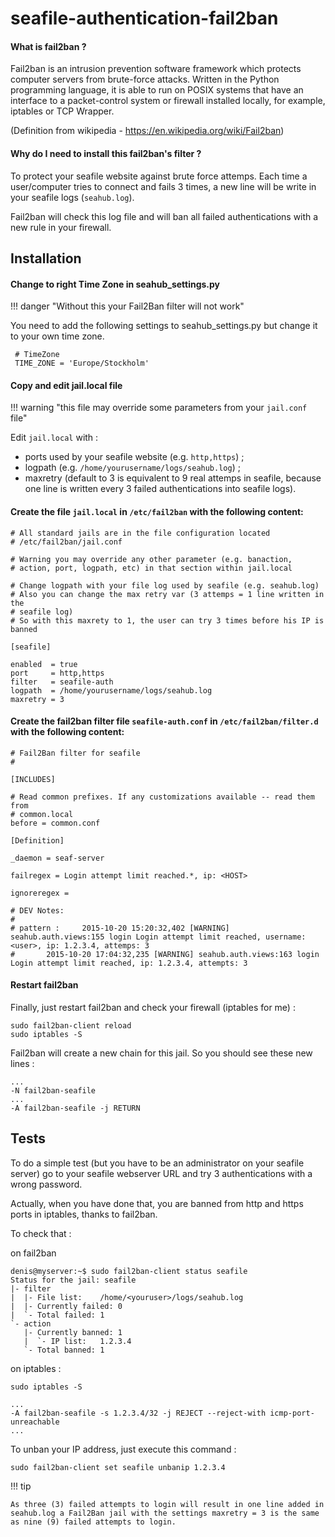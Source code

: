 # seafile-authentication-fail2ban

#### What is fail2ban ?

Fail2ban is an intrusion prevention software framework which protects computer servers from brute-force attacks. Written in the Python programming language, it is able to run on POSIX systems that have an interface to a packet-control system or firewall installed locally, for example, iptables or TCP Wrapper.

(Definition from wikipedia - https://en.wikipedia.org/wiki/Fail2ban)

#### Why do I need to install this fail2ban's filter  ?

To protect your seafile website against brute force attemps. Each time a user/computer tries to connect and fails 3 times, a new line will be write in your seafile logs (`seahub.log`).

Fail2ban will check this log file and will ban all failed authentications with a new rule in your firewall.

## Installation

#### Change to right Time Zone in seahub_settings.py

!!! danger "Without this your Fail2Ban filter will not work"

You need to add the following settings to seahub_settings.py but change it to your own time zone.
```
 # TimeZone
 TIME_ZONE = 'Europe/Stockholm'

```

#### Copy and edit jail.local file

!!! warning "this file may override some parameters from your `jail.conf` file"

Edit `jail.local` with :
* ports used by your seafile website (e.g. `http,https`) ;
* logpath (e.g. `/home/yourusername/logs/seahub.log`) ;
* maxretry (default to 3 is equivalent to 9 real attemps in seafile, because one line is written every 3 failed authentications into seafile logs).

#### Create the file `jail.local` in `/etc/fail2ban` with the following content:

```
# All standard jails are in the file configuration located
# /etc/fail2ban/jail.conf

# Warning you may override any other parameter (e.g. banaction,
# action, port, logpath, etc) in that section within jail.local

# Change logpath with your file log used by seafile (e.g. seahub.log)
# Also you can change the max retry var (3 attemps = 1 line written in the
# seafile log)
# So with this maxrety to 1, the user can try 3 times before his IP is banned

[seafile]

enabled  = true
port     = http,https
filter   = seafile-auth
logpath  = /home/yourusername/logs/seahub.log
maxretry = 3
```

#### Create the fail2ban filter file `seafile-auth.conf` in `/etc/fail2ban/filter.d` with the following content:

```
# Fail2Ban filter for seafile
#

[INCLUDES]

# Read common prefixes. If any customizations available -- read them from
# common.local
before = common.conf

[Definition]

_daemon = seaf-server

failregex = Login attempt limit reached.*, ip: <HOST>

ignoreregex = 

# DEV Notes:
#
# pattern :     2015-10-20 15:20:32,402 [WARNING] seahub.auth.views:155 login Login attempt limit reached, username: <user>, ip: 1.2.3.4, attemps: 3
#		2015-10-20 17:04:32,235 [WARNING] seahub.auth.views:163 login Login attempt limit reached, ip: 1.2.3.4, attempts: 3
```


#### Restart fail2ban

Finally, just restart fail2ban and check your firewall (iptables for me) :

```
sudo fail2ban-client reload
sudo iptables -S
```

Fail2ban will create a new chain for this jail.
So you should see these new lines :

```
...
-N fail2ban-seafile
...
-A fail2ban-seafile -j RETURN
```

## Tests

To do a simple test (but you have to be an administrator on your seafile server) go to your seafile webserver URL and try 3 authentications with a wrong password.

Actually, when you have done that, you are banned from http and https ports in iptables, thanks to fail2ban.

To check that :

on fail2ban

```
denis@myserver:~$ sudo fail2ban-client status seafile
Status for the jail: seafile
|- filter
|  |- File list:	/home/<youruser>/logs/seahub.log
|  |- Currently failed:	0
|  `- Total failed:	1
`- action
   |- Currently banned:	1
   |  `- IP list:	1.2.3.4
   `- Total banned:	1
```

on iptables :

```
sudo iptables -S

...
-A fail2ban-seafile -s 1.2.3.4/32 -j REJECT --reject-with icmp-port-unreachable
...
```

To unban your IP address, just execute this command :

```
sudo fail2ban-client set seafile unbanip 1.2.3.4
```

!!! tip

    As three (3) failed attempts to login will result in one line added in seahub.log a Fail2Ban jail with the settings maxretry = 3 is the same as nine (9) failed attempts to login.
